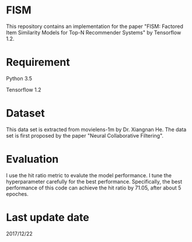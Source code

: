 # FISM
This repository contains an implementation for the paper "FISM: Factored Item Similarity Models for Top-N Recommender Systems" by Tensorflow 1.2.
# Requirement
Python 3.5

Tensorflow 1.2
# Dataset

This data set is extracted from movielens-1m by Dr. Xiangnan He. The data set is first proposed by the paper "Neural Collaborative Filtering".

# Evaluation
I use the hit ratio metric to evalute the model performance. I tune the hyperparameter carefully for the best performance. Specifically,
the best performance of this code can achieve the hit ratio by 71.05, after about 5 epoches.

# Last update date
2017/12/22

